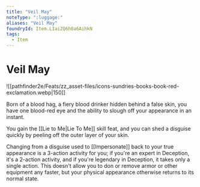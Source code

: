 ```yaml
---
title: "Veil May"
noteType: ":luggage:"
aliases: "Veil May"
foundryId: Item.LIaiZQ6h0a6AihkN
tags:
  - Item
---
```


# Veil May
![[pathfinder2e/Feats/zz_asset-files/icons-sundries-books-book-red-exclamation.webp|150]]

Born of a blood hag, a fiery blood drinker hidden behind a false skin, you have one blood-red eye and the ability to slough off your appearance in an instant.

You gain the [[Lie to Me|Lie To Me]] skill feat, and you can shed a disguise quickly by peeling off the outer layer of your skin.

Changing from a disguise used to [[Impersonate]] back to your true appearance is a 3-action activity for you; if you're an expert in Deception, it's a 2-action activity, and if you're legendary in Deception, it takes only a single action. This doesn't allow you to don or remove armor or other equipment any faster, but your physical appearance otherwise returns to its normal state.
